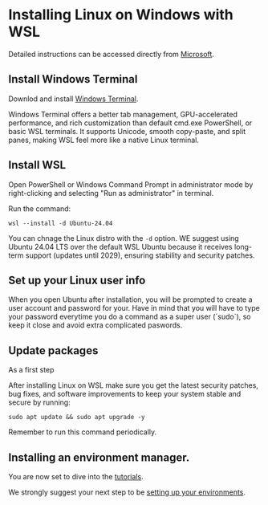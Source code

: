 # Installing Linux on Windows with WSL

Detailed instructions can be accessed directly from [Microsoft](https://learn.microsoft.com/en-us/windows/wsl/install).

## Install Windows Terminal

Downlod and install [Windows Terminal](https://apps.microsoft.com/detail/9n0dx20hk701?hl=en-US&gl=US). 

Windows Terminal offers a better tab management, GPU-accelerated performance, and rich customization than default cmd.exe PowerShell, or basic WSL terminals. It supports Unicode, smooth copy-paste, and split panes, making WSL feel more like a native Linux terminal.

## Install WSL

Open PowerShell or Windows Command Prompt in administrator mode by right-clicking and selecting "Run as administrator" in terminal.

Run the command:

```
wsl --install -d Ubuntu-24.04
```

You can chnage the Linux distro with the `-d` option. WE suggest using Ubuntu 24.04 LTS over the default WSL Ubuntu because it receives long-term support (updates until 2029), ensuring stability and security patches.

## Set up your Linux user info

When you open Ubuntu after installation, you will be prompted to create a user account and password for your. Have in mind that you will have to type your password everytime you do a command as a super user (´sudo`), so keep it close and avoid extra complicated paswords. 

## Update packages

As a first step 

After installing Linux on WSL make sure you get the latest security patches, bug fixes, and software improvements to keep your system stable and secure by running:

```
sudo apt update && sudo apt upgrade -y
```

Remember to run this command periodically.

## Installing an environment manager.

You are now set to dive into the [tutorials](https://github.com/depaulats/MARRIO_genomics/blob/main/tutorials.md).

We strongly suggest your next step to be [setting up your environments](https://github.com/depaulats/MARRIO_genomics/blob/main/conda.md).
